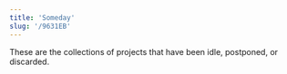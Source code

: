 ```yaml
---
title: 'Someday'
slug: '/9631EB'
---
```


These are the collections of projects that have been idle, postponed, or discarded.
